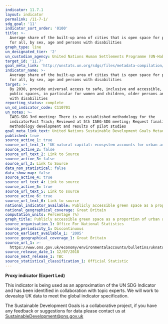 ```yaml
---
indicator: 11.7.1
layout: indicator
permalink: /11-7-1/
sdg_goal: '11'
indicator_sort_order: '0100'
title: >-
  Average share of the built-up area of cities that is open space for public use
  for all, by sex, age and persons with disabilities
graph_type: line
un_designated_tier: '2'
un_custodian_agency: United Nations Human Settlements Programme (UN-Habitat)
target_id: '11.7'
goal_meta_link: 'http://unstats.un.org/sdgs/files/metadata-compilation/Metadata-Goal-11.pdf'
indicator_name: >-
  Average share of the built-up area of cities that is open space for public use
  for all, by sex, age and persons with disabilities
target: >-
  By 2030, provide universal access to safe, inclusive and accessible, green and
  public spaces, in particular for women and children, older persons and persons
  with disabilities
reporting_status: complete
un_sd_indicator_code: C110701
un_notes: >-
  IAEG-SDG 3rd meeting: There is no established methodology for the
  indicatorFast Track; Reviewed at 5th IAEG-SDG meeting; Request finalised
  methodology development and results of pilot studies
goal_meta_link_text: United Nations Sustainable Development Goals Metadata (pdf 2066kB)
published: true
source_active_1: true
source_url_text_1: 'UK natural capital: ecosystem accounts for urban areas'
source_active_2: false
source_url_text_2: Link to Source
source_active_3: false
source_url_3: Link to Source
data_non_statistical: false
data_show_map: false
source_active_4: true
source_url_text_4: Link to source
source_active_5: true
source_url_text_5: Link to source
source_active_6: true
source_url_text_6: Link to source
national_indicator_available: Publicly accessible green space as a proportion of urban area
national_geographical_coverage: Great Britain
computation_units: Percentage (%)
graph_title: Publicly accessible green space as a proportion of urban area
source_organisation_1: Office For National Statistics
source_periodicity_1: Discontinuous
source_earliest_available_1: '2005'
source_geographical_coverage_1: Great Britain
source_url_1: >-
  https://www.ons.gov.uk/economy/environmentalaccounts/bulletins/uknaturalcapital/ecosystemaccountsforurbanareas/relateddata
source_release_date_1: 12/07/2018
source_next_release_1: TBC
source_statistical_classification_1: Official Statistic
---
```

**Proxy indicator (Expert Led)**

This indicator is being used as an approximation of the UN SDG Indicator and has been identified in collaboration with topic experts. We will work to devealop UK data to meet the global indicator specification.

The Sustainable Development Goals is a collaborative project, if you have any feedback or suggestions for data please contact us at <SustainableDevelopment@ons.gov.uk>
